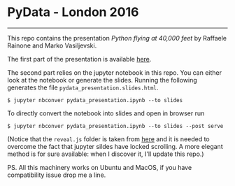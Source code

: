 # PyData - London 2016
---

This repo contains the presentation *Python flying at 40,000 feet* by Raffaele Rainone and Marko Vasiljevski.

The first part of the presentation is available [here][slides].

The second part relies on the jupyter notebook in this repo. You can either look at the notebook or generate the slides. Running the following generates the file `pydata_presentation.slides.html`.

    $ jupyter nbconver pydata_presentation.ipynb --to slides

To directly convert the notebook into slides and open in browser run

    $ jupyter nbconver pydata_presentation.ipynb --to slides --post serve

(Notice that the `reveal.js` folder is taken from [here][revealjs] and it is needed to overcome the fact that jupyter sildes have locked scrolling. A more elegant method is for sure available: when I discover it, I'll update this repo.)

PS. All this machinery works on Ubuntu and MacOS, if you have compatibility issue drop me a line.

[slides]: https://speakerdeck.com/raffo/python-flying-at-40-000-feet-part-1
[revealjs]: https://github.com/hakimel/reveal.js